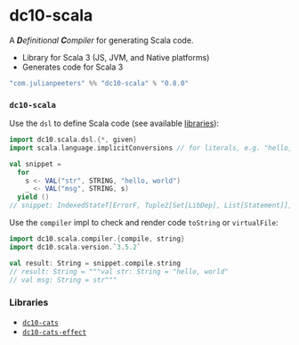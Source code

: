 # dc10-scala
A ***D**efinitional* ***C**ompiler* for generating Scala code.
 - Library for Scala 3 (JS, JVM, and Native platforms)
 - Generates code for Scala 3

```scala
"com.julianpeeters" %% "dc10-scala" % "0.8.0"
```

### `dc10-scala`


Use the `dsl` to define Scala code (see available [libraries](#libraries)):

```scala
import dc10.scala.dsl.{*, given}
import scala.language.implicitConversions // for literals, e.g. "hello, world"

val snippet = 
  for
    s <- VAL("str", STRING, "hello, world")
    _ <- VAL("msg", STRING, s)
  yield ()
// snippet: IndexedStateT[ErrorF, Tuple2[Set[LibDep], List[Statement]], Tuple2[Set[LibDep], List[Statement]], Unit] = cats.data.IndexedStateT@3ef0c214
```

Use the `compiler` impl to check and render code `toString` or `virtualFile`:

```scala
import dc10.scala.compiler.{compile, string}
import dc10.scala.version.`3.5.2`

val result: String = snippet.compile.string
// result: String = """val str: String = "hello, world"
// val msg: String = str"""
```

### Libraries
 - [`dc10-cats`](https://github.com/julianpeeters/dc10-cats)
 - [`dc10-cats-effect`](https://github.com/julianpeeters/dc10-cats-effect)